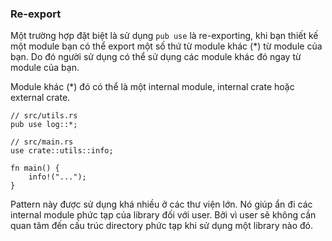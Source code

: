 ### Re-export

Một trường hợp đặt biệt là sử dụng `pub use` là re-exporting, 
khi bạn thiết kế một module bạn có thể export một số thứ từ module khác (*) từ module của bạn. 
Do đó người sử dụng có thể sử dụng các module khác đó ngay từ module của bạn.

Module khác (*) đó có thể là một internal module, internal crate hoặc external crate.

```rust,compile_fail,no_run
// src/utils.rs
pub use log::*;

```

```rust,compile_fail,no_run
// src/main.rs
use crate::utils::info;

fn main() {
    info!("...");
}
```

Pattern này được sử dụng khá nhiều ở các thư viện lớn. 
Nó giúp ẩn đi các internal module phức tạp của library đối với user.
Bởi vì user sẽ không cần quan tâm đến cấu trúc directory phức tạp khi sử dụng một library nào đó.
